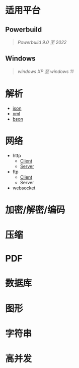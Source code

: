 # 适用平台
## Powerbuild
>*Powerbuild 9.0 至 2022*
    
## Windows
>*windows XP 至 windows 11*
# 解析
* [json](json.md)
* [xml](xml.md)
* [bson](bson.md)

# 网络
+ http
   - [Client](httpclient.md)
   - [Server](httpserver.md)
+ ftp
  - [Client]()
  - Server
+ websocket
  
# 加密/解密/编码
# 压缩
# PDF
# 数据库
# 图形
# 字符串
# 高并发
